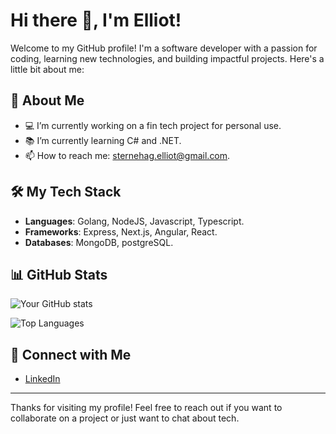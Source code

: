 # Hi there 👋, I'm Elliot!

Welcome to my GitHub profile! I'm a software developer with a passion for coding, learning new technologies, and building impactful projects. Here's a little bit about me:

## 🌟 About Me

- 💻 I’m currently working on a fin tech project for personal use.
- 📚 I’m currently learning C# and .NET.
- 📫 How to reach me: sternehag.elliot@gmail.com.

## 🛠️ My Tech Stack

- **Languages**: Golang, NodeJS, Javascript, Typescript.
- **Frameworks**: Express, Next.js, Angular, React.
- **Databases**: MongoDB, postgreSQL.

## 📊 GitHub Stats

![Your GitHub stats](https://github-readme-stats.vercel.app/api?username=alg3n&show_icons=true&theme=dracula)

![Top Languages](https://github-readme-stats.vercel.app/api/top-langs/?alg3n&layout=compact&theme=dracula)

## 🤝 Connect with Me

- [LinkedIn](https://www.linkedin.com/in/elliot-sternehag-99b596217/)

---

Thanks for visiting my profile! Feel free to reach out if you want to collaborate on a project or just want to chat about tech.

